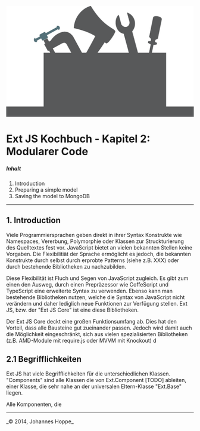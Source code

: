 ![Logo](images/logo.png)

# Ext JS Kochbuch - Kapitel 2: Modularer Code

##### Inhalt  
1. Introduction
2. Preparing a simple model
3. Saving the model to MongoDB

<hr>

## 1. Introduction

Viele Programmiersprachen geben direkt in ihrer Syntax Konstrukte wie Namespaces, Vererbung, Polymorphie oder Klassen zur Struckturierung des Quelltextes fest vor. JavaScript bietet an vielen bekannten Stellen keine Vorgaben. Die Flexibilitiät der Sprache ermöglicht es jedoch, die bekannten Konstrukte durch selbst durch erprobte Patterns (siehe z.B. XXX) oder durch bestehende Bibliotheken zu nachzubilden.

Diese Flexibilität ist Fluch und Segen von JavaScript zugleich. Es gibt zum einen den Ausweg, durch einen Prepräzessor wie CoffeScript und TypeScript eine erweiterte Syntax zu verwenden. Ebenso kann man bestehende Bibliotheken nutzen, welche die Syntax von JavaScript nicht verändern und daher lediglich neue Funktionen zur Verfügung stellen. Ext JS, bzw. der "Ext JS Core" ist eine diese Bibliotheken.

Der Ext JS Core deckt eine großen Funktionsumfang ab. Dies hat den Vorteil, dass alle Bausteine gut zueinander passen. Jedoch wird damit auch die Möglichkeit eingeschränkt, sich aus vielen spezialisierten Bibliotheken (z.B. AMD-Module mit require.js oder MVVM mit Knockout) d



## 2.1 Begrifflichkeiten


Ext JS hat viele Begrifflichkeiten für die unterschiedlichen Klassen.  
"Components" sind alle Klassen die von Ext.Component [TODO] ableiten, einer Klasse, die sehr nahe an der universalen Eltern-Klasse "Ext.Base" liegen.

Alle Komponenten, die  



<hr>
_&copy; 2014, Johannes Hoppe_